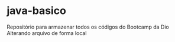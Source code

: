 # java-basico
Repositório para armazenar todos os códigos do Bootcamp da Dio
Alterando arquivo de forma local